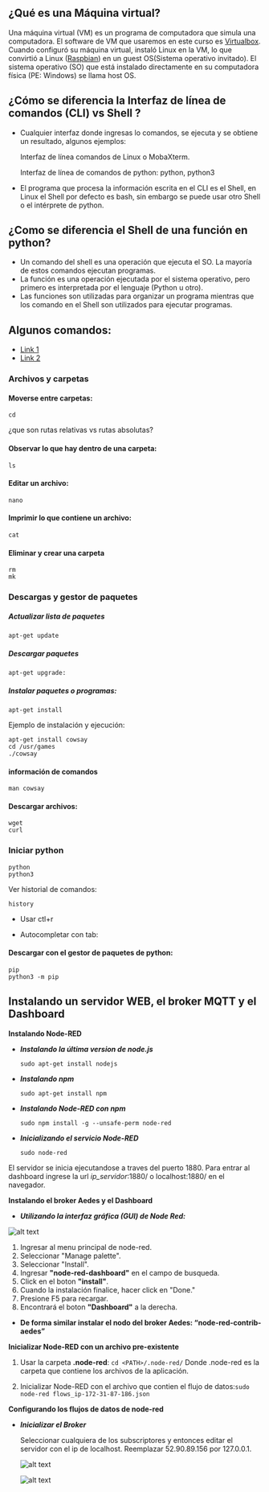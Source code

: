 ## ¿Qué es una Máquina virtual?

Una máquina virtual (VM) es un programa de computadora que simula una computadora. El software de VM que usaremos en este curso es [Virtualbox](https://download.virtualbox.org/virtualbox/6.1.12/VirtualBox-6.1.12-139181-Win.exe). Cuando configuró su máquina virtual, instaló Linux en la VM, lo que convirtió a Linux ([Raspbian](https://www.raspberrypi.org/downloads/raspberry-pi-desktop/)) en un guest OS(Sistema operativo invitado). El sistema operativo (SO) que está instalado directamente en su computadora física (PE: Windows) se llama host OS.

## ¿Cómo se diferencia la Interfaz de línea de comandos (CLI) vs Shell ?

-	Cualquier interfaz donde ingresas lo comandos, se ejecuta y se obtiene un resultado, algunos ejemplos:

    Interfaz de línea comandos de Linux o MobaXterm.
    
    Interfaz de línea de comandos de python: python, python3
    
    
-	El programa que procesa la información escrita en el CLI es el Shell, en Linux el Shell por defecto es bash,  sin embargo se puede usar otro Shell o el intérprete de python.

## ¿Como se diferencia el Shell de una función en python?

-	Un comando del shell es una operación que ejecuta el SO. La mayoría de estos comandos ejecutan programas.
-	La función es una operación ejecutada por el sistema operativo, pero primero es interpretada por el lenguaje (Python u otro).
-	Las funciones son utilizadas para organizar un programa mientras que los comando en el Shell son utilizados para ejecutar programas.

## Algunos comandos:

- [Link 1](https://courses.cs.washington.edu/courses/cse390a/14au/bash.html)
- [Link 2](https://www.loggly.com/wp-content/uploads/2015/05/Linux-Cheat-Sheet-Sponsored-By-Loggly.pdf)

### Archivos y carpetas

#### Moverse entre carpetas:
```
cd
```
¿que son rutas relativas vs rutas absolutas?

#### Observar lo que hay dentro de una carpeta:
```
ls
```
#### Editar un archivo:

```
nano
```
#### Imprimir lo que contiene un archivo:
```
cat
```
#### Eliminar y crear una carpeta
```
rm
mk
```

### Descargas y gestor de paquetes

##### Actualizar lista de paquetes
```
apt-get update
```

##### Descargar paquetes
```
apt-get upgrade:
```

##### Instalar paquetes o programas:
```
apt-get install
```

Ejemplo de instalación y ejecución:

```
apt-get install cowsay
cd /usr/games
./cowsay
```
#### información de comandos

```
man cowsay
```

#### Descargar archivos:
```
wget
curl
```
### Iniciar python
```
python 
python3
```
Ver historial de comandos:
```
history
```
- Usar ctl+r

- Autocompletar con  tab:

#### Descargar con el gestor de paquetes de python:
```
pip
python3 -m pip
```

## Instalando un servidor WEB, el broker MQTT y el Dashboard

**Instalando Node-RED**

- ***Instalando la última version de node.js***

  ``` sudo apt-get install nodejs ```

- ***Instalando npm***

  ```sudo apt-get install npm ```

- ***Instalando Node-RED con npm***
 
  ```sudo npm install -g --unsafe-perm node-red```

- ***Inicializando el servicio Node-RED***
  
  ```sudo node-red ```

El servidor se inicia ejecutandose a traves del puerto 1880.
Para entrar al dashboard ingrese la url *ip_servidor*:1880/ o localhost:1880/ en el navegador.

**Instalando el broker Aedes y el Dashboard**

  - ***Utilizando la interfaz gráfica (GUI) de Node Red:***

  ![alt text](https://github.com/joagovi/Garbage-Classification-for-safety/blob/master/pictures/menu_node.png "menu node-red")

1. Ingresar al menu principal de node-red.
2. Seleccionar "Manage palette".
3. Seleccionar "Install".
4. Ingresar **"node-red-dashboard"** en el campo de busqueda.
5. Click en el boton **"install"**.
6. Cuando la instalación finalice, hacer click en "Done."
7. Presione F5 para recargar.
8. Encontrará el boton **"Dashboard"** a la derecha.

- **De forma similar instalar el nodo del broker Aedes: “node-red-contrib-aedes”**

**Inicializar Node-RED con un archivo pre-existente**

  1. Usar la carpeta **.node-red**: ``` cd <PATH>/.node-red/ ```
Donde .node-red es la carpeta que contiene los archivos de la aplicación.

  2. Inicializar Node-RED con el archivo que contien el flujo de datos:```sudo node-red flows_ip-172-31-87-186.json```

**Configurando los flujos de datos de node-red**

- ***Inicializar el Broker***

  Seleccionar cualquiera de los subscriptores y entonces editar el servidor con el ip de localhost. Reemplazar 52.90.89.156 por 127.0.0.1.

  ![alt text](https://github.com/joagovi/Garbage-Classification-for-safety/blob/master/pictures/edit_broker.png "select broker")

  ![alt text](https://github.com/joagovi/Garbage-Classification-for-safety/blob/master/pictures/edit_broker_2.png "edit broker")

